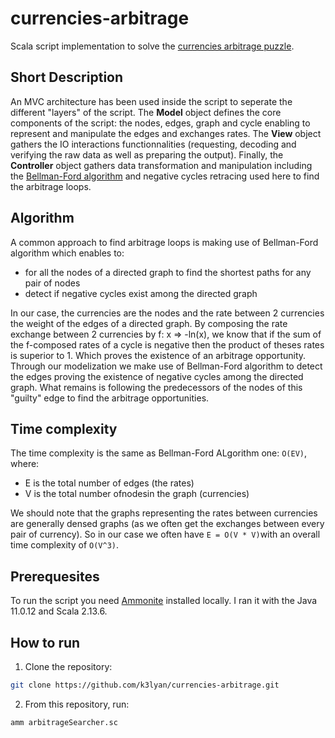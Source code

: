 # currencies-arbitrage
Scala script implementation to solve the [currencies arbitrage puzzle](https://priceonomics.com/jobs/puzzle/).

## Short Description
An MVC architecture has been used inside the script to seperate the different "layers" of the script. The **Model** object defines the core components of the script: the nodes, edges, graph and cycle enabling to represent and manipulate the edges and exchanges rates. The **View** object gathers the IO interactions functionnalities (requesting, decoding and verifying the raw data as well as preparing the output). Finally, the **Controller** object gathers data transformation and manipulation including the [Bellman-Ford algorithm](https://en.wikipedia.org/wiki/Bellman%E2%80%93Ford_algorithm) and negative cycles retracing used here to find the arbitrage loops.

## Algorithm 
A common approach to find arbitrage loops is making use of Bellman-Ford algorithm which enables to: 
- for all the nodes of a directed graph to find the shortest paths for any pair of nodes
- detect if negative cycles exist among the directed graph 

In our case, the currencies are the nodes and the rate between 2 currencies the weight of the edges of a directed graph. By composing the rate exchange between 2 currencies by f: x => -ln(x), we know that if the sum of the f-composed rates of a cycle is negative then the product of theses rates is superior to 1. Which proves the existence of an arbitrage opportunity. Through our modelization we make use of Bellman-Ford algorithm to detect the edges proving the existence of negative cycles among the directed graph. What remains is following the predecessors of the nodes of this "guilty" edge to find the arbitrage opportunities.

## Time complexity
The time complexity is the same as Bellman-Ford ALgorithm one: ```O(EV)```, where: 
- E is the total number of edges (the rates)
- V is the total number ofnodesin the graph (currencies)

We should note that the graphs representing the rates between currencies are generally densed graphs (as we often get the exchanges between every pair of currency). So in our case we often have ```E = O(V * V)```with an overall time complexity of ```O(V^3)```.

## Prerequesites
To run the script you need [Ammonite](http://ammonite.io/#Ammonite) installed locally. I ran it with the Java 11.0.12 and Scala 2.13.6.

## How to run
1. Clone the repository:
 ```sh
git clone https://github.com/k3lyan/currencies-arbitrage.git
```
2. From this repository, run:
```sh
amm arbitrageSearcher.sc
``` 

